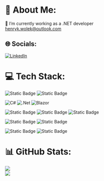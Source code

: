 # 💫 About Me:
🔭 I’m currently working as a .NET developer<br> <a href="mailto:henryk.wolek@outlook.com">henryk.wolek@outlook.com</a>


## 🌐 Socials:
[![LinkedIn](https://img.shields.io/badge/LinkedIn-%230077B5.svg?logo=linkedin&logoColor=white)](https://linkedin.com/in/henryk-wołek-a3448328a) 

# 💻 Tech Stack:
![Static Badge](https://img.shields.io/badge/git-F05032?style=for-the-badge&logo=git&logoColor=white)
![Static Badge](https://img.shields.io/badge/github_actions-2088FF?style=for-the-badge&logo=githubactions&logoColor=white)


![C#](https://img.shields.io/badge/c%23-%23239120.svg?style=for-the-badge&logo=csharp&logoColor=white) ![.Net](https://img.shields.io/badge/.NET-5C2D91?style=for-the-badge&logo=.net&logoColor=white) ![Blazor](https://img.shields.io/badge/blazor-%235C2D91.svg?style=for-the-badge&logo=blazor&logoColor=white)


![Static Badge](https://img.shields.io/badge/typescript-3178C6?style=for-the-badge&logo=typescript&logoColor=white)
![Static Badge](https://img.shields.io/badge/angular-DD0031?style=for-the-badge&logo=angular)
![Static Badge](https://img.shields.io/badge/react-gray?style=for-the-badge&logo=react)


![Static Badge](https://img.shields.io/badge/PostgreSQL-4169E1?style=for-the-badge&logo=postgresql&logoColor=white)
![Static Badge](https://img.shields.io/badge/redis-FF4438?style=for-the-badge&logo=redis&logoColor=white)



![Static Badge](https://img.shields.io/badge/nginx-009639?style=for-the-badge&logo=nginx)
![Static Badge](https://img.shields.io/badge/docker-2496ED?style=for-the-badge&logo=Docker&logoColor=white)

# 📊 GitHub Stats:
![](https://github-readme-stats.vercel.app/api?username=wolekhenryk&theme=dark&hide_border=false&include_all_commits=true&count_private=false)<br/>
![](https://github-readme-streak-stats.herokuapp.com/?user=wolekhenryk&theme=dark&hide_border=false)<br/>


<!-- Proudly created with GPRM ( https://gprm.itsvg.in ) -->
